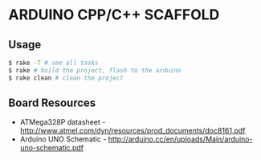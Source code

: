 # ARDUINO CPP/C++ SCAFFOLD

## Usage

```bash
$ rake -T # see all tasks
$ rake # build the project, flash to the arduino
$ rake clean # clean the project
```

## Board Resources

* ATMega328P datasheet - http://www.atmel.com/dyn/resources/prod_documents/doc8161.pdf
* Arduino UNO Schematic - http://arduino.cc/en/uploads/Main/arduino-uno-schematic.pdf
